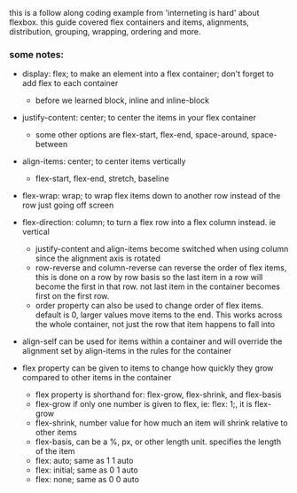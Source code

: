 this is a follow along coding example from 'interneting is hard' about flexbox.
this guide covered flex containers and items, alignments, distribution, grouping, wrapping, ordering and more.

### some notes:
* display: flex; to make an element into a flex container; don't forget to add flex to each container
    * before we learned block, inline and inline-block
* justify-content: center; to center the items in your flex container
    * some other options are flex-start, flex-end, space-around, space-between
* align-items: center; to center items vertically
    * flex-start, flex-end, stretch, baseline
* flex-wrap: wrap; to wrap flex items down to another row instead of the row just going off screen
* flex-direction: column; to turn a flex row into a flex column instead. ie vertical
    * justify-content and align-items become switched when using column since the alignment axis is rotated
    * row-reverse and column-reverse can reverse the order of flex items, this is done on a row by row basis so the last item in a row will become the first in that row. not last item in the container becomes first on the first row.
    * order property can also be used to change order of flex items. default is 0, larger values move items to the end. This works across the whole container, not just the row that item happens to fall into

* align-self can be used for items within a container and will override the alignment set by align-items in the rules for the container
* flex property can be given to items to change how quickly they grow compared to other items in the container
    * flex property is shorthand for: flex-grow, flex-shrink, and flex-basis
    * flex-grow if only one number is given to flex, ie: flex: 1;, it is flex-grow
    * flex-shrink, number value for how much an item will shrink relative to other items
    * flex-basis, can be a %, px, or other length unit. specifies the length of the item
    * flex: auto; same as 1 1 auto
    * flex: initial; same as 0 1 auto
    * flex: none; same as 0 0 auto
